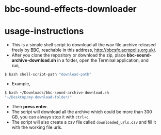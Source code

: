 # bbc-sound-effects-downloader
# usage-instructions
  
  - This is a simple shell script to download all the wav file archive 
released freely 
  by BBC, reachable in this address, http://bbcsfx.acropolis.org.uk/.
  - After you clone the repository or download the zip, place 
__bbc-sound-archive-download.sh__ in a folder, open the Terminal 
application,  and run,
```sh
$ bash shell-script-path "download-path"
```
  - Example,
```sh
$ bash ~/Downloads/bbc-sound-archive-download.sh 
"~/Desktop/my-download-folder/"
``` 
  - Then __press enter__.
  - The script will download all the archive which could be more than 
300 GB, you can always stop it with `ctrl+c`.
  - The script will also create a csv file called `downloaded_urls.csv` 
and fill it with the working file urls.
